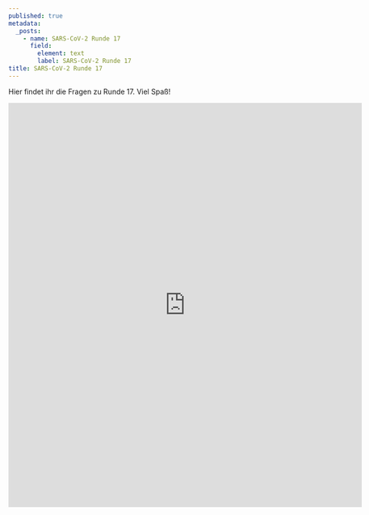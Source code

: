 ```yaml
---
published: true
metadata:
  _posts:
    - name: SARS-CoV-2 Runde 17
      field:
        element: text
        label: SARS-CoV-2 Runde 17
title: SARS-CoV-2 Runde 17
---
```

Hier findet ihr die Fragen zu Runde 17. Viel Spaß!

<iframe src="https://forms.gle/UmCbsHj4xt4hnBh97" width="700" height="800" frameborder="0" marginheight="0" marginwidth="10"></iframe>
